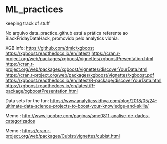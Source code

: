 # ML_practices
keeping track of stuff


No arquivo data_practice_github está a prática referente ao BlackFridayDataHack, promovido pelo analytics vidhia.












XGB info:
https://github.com/dmlc/xgboost
https://xgboost.readthedocs.io/en/latest/
https://cran.r-project.org/web/packages/xgboost/vignettes/xgboostPresentation.html
https://cran.r-project.org/web/packages/xgboost/vignettes/discoverYourData.html
https://cran.r-project.org/web/packages/xgboost/vignettes/xgboost.pdf
https://xgboost.readthedocs.io/en/latest/R-package/discoverYourData.html
https://xgboost.readthedocs.io/en/latest/R-package/xgboostPresentation.html


Data sets for the fun:
https://www.analyticsvidhya.com/blog/2018/05/24-ultimate-data-science-projects-to-boost-your-knowledge-and-skills/

Memo : http://www.jucobre.com/paginas/sme0811-analise-de-dados-categorizados

Memo : https://cran.r-project.org/web/packages/Cubist/vignettes/cubist.html
